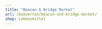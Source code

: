 ```yaml
---
title: "Beacon & Bridge Market"
url: /beaverton/beacon-und-bridge-market/
shop: Lebensmittel
---
```

